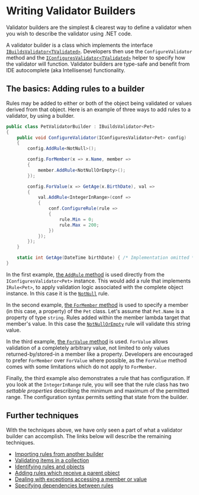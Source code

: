 # Writing Validator Builders

Validator builders are the simplest & clearest way to define a validator when you wish to describe the validator using .NET code.

A validator builder is a class which implements the interface [`IBuildsValidator<TValidated>`].
Developers then use the `ConfigureValidator` method and the [`IConfiguresValidator<TValidated>`] helper to specify how the validator will function.
Validator builders are type-safe and benefit from IDE autocomplete (aka Intellisense) functionality.

[`IBuildsValidator<TValidated>`]:xref:CSF.Validation.IBuildsValidator`1
[`IConfiguresValidator<TValidated>`]:xref:CSF.Validation.ValidatorBuilding.IConfiguresValidator`1

## The basics: Adding rules to a builder

Rules may be added to either or both of the object being validated or values derived from that object.
Here is an example of three ways to add rules to a validator, by using a builder.

```csharp
public class PetValidatorBuilder : IBuildsValidator<Pet>
{
    public void ConfigureValidator(IConfiguresValidator<Pet> config)
    {
        config.AddRule<NotNull>();

        config.ForMember(x => x.Name, member =>
        {
            member.AddRule<NotNullOrEmpty>();
        });

        config.ForValue(x => GetAge(x.BirthDate), val =>
        {
            val.AddRule<IntegerInRange>(conf =>
            {
                conf.ConfigureRule(rule =>
                {
                    rule.Min = 0;
                    rule.Max = 200;
                })
            });
        });
    }

    static int GetAge(DateTime birthDate) { /* Implementation omitted */ }
}
```

In the first example, [the `AddRule` method] is used directly from the `IConfiguresValidator<Pet>` instance.
This would add a rule that implements `IRule<Pet>`, to apply validation logic associated with the complete object instance.
In this case it is the [`NotNull`] rule.

In the second example, [the `ForMember` method] is used to specify a member (in this case, a property) of the `Pet` class.
Let's assume that `Pet.Name` is a property of type `string`.
Rules added within the member lambda target that member's value.  In this case the [`NotNullOrEmpty`] rule will validate this string value.

In the third example, [the `ForValue` method] is used.
`ForValue` allows validation of a completely arbitrary value, not limited to only values returned-by/stored-in a member like a property.
Developers are encouraged to prefer `ForMember` over `ForValue` where possible, as the `ForValue` method comes with some limitations which do not apply to `ForMember`.

Finally, the third example also demonstrates a rule that has configuration.
If you look at the `IntegerInRange` rule, you will see that the rule class has two _settable properties_ describing the minimum and maximum of the permitted range.
The configuration syntax permits setting that state from the builder.

[the `AddRule` method]:xref:CSF.Validation.ValidatorBuilding.IConfiguresValidator`1.AddRule``1(System.Action{CSF.Validation.ValidatorBuilding.IConfiguresRule{``0}})
[`NotNull`]:xref:CSF.Validation.Rules.NotNull
[the `ForMember` method]:xref:CSF.Validation.ValidatorBuilding.IConfiguresValidator`1.ForMember``1(System.Linq.Expressions.Expression{System.Func{`0,``0}},System.Action{CSF.Validation.ValidatorBuilding.IConfiguresValueAccessor{`0,``0}})
[`NotNullOrEmpty`]:xref:CSF.Validation.Rules.NotNullOrEmpty
[the `ForValue` method]:xref:CSF.Validation.ValidatorBuilding.IConfiguresValidator`1.ForValue``1(System.Func{`0,``0},System.Action{CSF.Validation.ValidatorBuilding.IConfiguresValueAccessor{`0,``0}})
[`IntegerInRange`]:xref:CSF.Validation.Rules.IntegerInRange

## Further techniques

With the techniques above, we have only seen a part of what a validator builder can accomplish.
The links below will describe the remaining techniques.

* [Importing rules from another builder]
* [Validating items in a collection]
* [Identifying rules and objects]
* [Adding rules which receive a parent object]
* [Dealing with exceptions accessing a member or value]
* [Specifying dependencies between rules]

[Importing rules from another builder]:ImportingRules.md
[Validating items in a collection]:ValidatingCollectionItems.md
[Identifying rules and objects]:RuleAndObjectIdentifiers.md
[Adding rules which receive a parent object]:RulesWhichIncludeAParentObject.md
[Dealing with exceptions accessing a member or value]:HandlingAccessorExceptions.md
[Specifying dependencies between rules]:SpecifyingRuleDependencies.md
